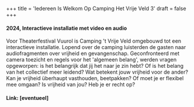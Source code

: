 +++
title = 'Iedereen Is Welkom Op Camping Het Vrije Veld 3'
draft = false
+++

#### 2024, Interactieve installatie met video en audio

Voor Theaterfestival Vuurol is Camping 't Vrije Veld omgebouwd tot een interactieve installatie. Lopend over de camping luisterden de gasten naar audiofragmenten over vrijheid en gevangenschap. Geconfronteerd met camera toezicht en regels voor het 'algemeen belang', werden vragen opgeworpen: is het belangrijk dat jij het naar je zin hebt? Of is het belang van het collectief meer leidend? Wat betekent jouw vrijheid voor de ander? Kan je vrijheid überhaupt vasthouden, beetpakken? Of moet je er flexibel mee omgaan? Is vrijheid van jou? Heb je er recht op?

#### Link: [eventueel]
